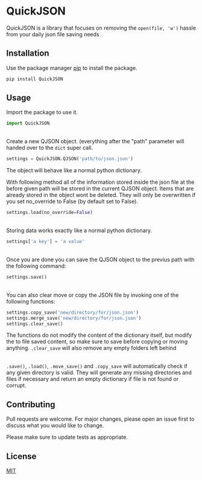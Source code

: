 # QuickJSON

QuickJSON is a library that focuses on removing the ```open(file, 'w')``` hassle from your daily json file saving needs

## Installation

Use the package manager [pip](https://pip.pypa.io/en/stable/) to install the package.

```bash
pip install QuickJSON
```

## Usage

Import the package to use it.
```python
import QuickJSON
```
\
Create a new QJSON object.
(everything after the "path" parameter will handed over to the ```dict``` super call.
```python
settings = QuickJSON.QJSON('path/to/json.json')
```
The object will behave like a normal python dictionary.

With following method all of the information stored inside the json file at the before 
given path will be stored in the current QJSON object.
Items that are already stored in the object wont be deleted. They will only be overwritten if 
you set no_override to False (by default set to False).
```python
settings.load(no_override=False)
```
\
Storing data works exactly like a normal python dictionary.
```python
settings['a key'] = 'a value'
```
\
Once you are done you can save the QJSON object to the previus path with the following command:

```python
settings.save()
```
\
You can also clear move or copy the JSON file by invoking one of the following functions:
```python
settings.copy_save('new/directory/for/json.json')
settings.merge_save('new/directory/for/json.json')
settings.clear_save()
```
The functions do not modify the content of the dictionary itself, but modify the to file saved content, so make sure to save before copying or moving anything.
``.clear_save`` will also remove any empty folders left behind

\
 ```.save()```, ```.load()```, ```.move_save()``` and ```.copy_save``` will automatically check if any given directory is valid. They will generate any missing directories and files if necessary and return an empty dictionary if file is not found or corrupt. 

## Contributing
Pull requests are welcome. For major changes, please open an issue first to discuss what you would like to change.

Please make sure to update tests as appropriate.

## License
[MIT](https://choosealicense.com/licenses/mit/)